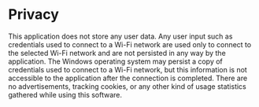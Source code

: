 # Privacy

This application does not store any user data. Any user input such as credentials used to connect to a Wi-Fi network are used only to connect to the selected Wi-Fi network and are not persisted in any way by the application. The Windows operating system may persist a copy of credentials used to connect to a Wi-Fi network, but this information is not accessible to the application after the connection is completed. There are no advertisements, tracking cookies, or any other kind of usage statistics gathered while using this software.

